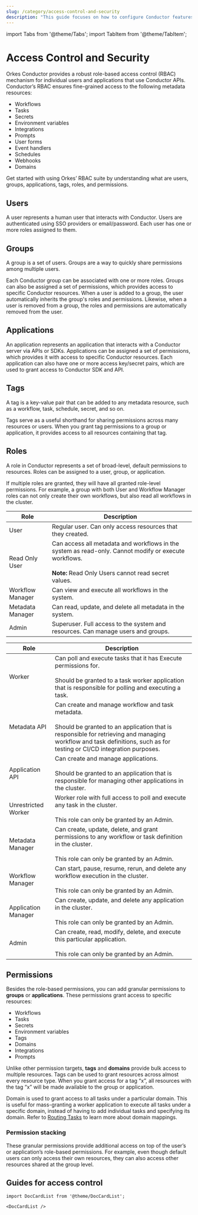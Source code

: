 ```yaml
---
slug: /category/access-control-and-security
description: "This guide focuses on how to configure Conductor features for access control and security, including applications, users, groups, and tags."
---
```

import Tabs from '@theme/Tabs';
import TabItem from '@theme/TabItem';


# Access Control and Security

Orkes Conductor provides a robust role-based access control (RBAC) mechanism for individual users and applications that use Conductor APIs. Conductor’s RBAC ensures fine-grained access to the following metadata resources:

* Workflows
* Tasks
* Secrets
* Environment variables
* Integrations
* Prompts
* User forms
* Event handlers
* Schedules
* Webhooks
* Domains

Get started with using Orkes’ RBAC suite by understanding what are users, groups, applications, tags, roles, and permissions.


## Users

A user represents a human user that interacts with Conductor. Users are authenticated using SSO providers or email/password. Each user has one or more roles assigned to them.


## Groups

A group is a set of users. Groups are a way to quickly share permissions among multiple users.

Each Conductor group can be associated with one or more roles. Groups can also be assigned a set of permissions, which provides access to specific Conductor resources. When a user is added to a group, the user automatically inherits the group's roles and permissions. Likewise, when a user is removed from a group, the roles and permissions are automatically removed from the user. 


## Applications

An application represents an application that interacts with a Conductor server via APIs or SDKs. Applications can be assigned a set of permissions, which provides it with access to specific Conductor resources. Each application can also have one or more access key/secret pairs, which are used to grant access to Conductor SDK and API.


## Tags

A tag is a key-value pair that can be added to any metadata resource, such as a workflow, task, schedule, secret, and so on.

Tags serve as a useful shorthand for sharing permissions across many resources or users. When you grant tag permissions to a group or application, it provides access to all resources containing that tag. 


## Roles

A role in Conductor represents a set of broad-level, default permissions to resources. Roles can be assigned to a user, group, or application.

If multiple roles are granted, they will have all granted role-level permissions. For example, a group with both User and Workflow Manager roles can not only create their own workflows, but also read all workflows in the cluster.

<Tabs>
<TabItem value="user-group=roles" label="User/Group Roles">

| Role | Description                                                                                                                                                                                                                                                     |
| ------ |-----------------------------------------------------------------------------------------------------------------------------------------------------------------------------------------------------------------------------------------------------------------|
| User | Regular user. Can only access resources that they created.                |
| Read Only User | Can access all metadata and workflows in the system as read-only. Cannot modify or execute workflows. <br/><br/> **Note:** Read Only Users cannot read secret values.                                                                     |
| Workflow Manager | Can view and execute all workflows in the system.             |
| Metadata Manager | Can read, update, and delete all metadata in the system.      |
| Admin | Superuser. Full access to the system and resources. Can manage users and groups.                                                                            |

</TabItem>

<TabItem value="application roles" label="Application Roles">

| Role | Description                                                                                                                                                                                                                                                     |
| ------ |-----------------------------------------------------------------------------------------------------------------------------------------------------------------------------------------------------------------------------------------------------------------|
| Worker | Can poll and execute tasks that it has Execute permissions for. <br/> <br/> Should be granted to a task worker application that is responsible for polling and executing a task.                                                                  |
| Metadata API | Can create and manage workflow and task metadata. <br/> <br/> Should be granted to an application that is responsible for retrieving and managing workflow and task definitions, such as for testing or CI/CD integration purposes.           |
| Application API | Can create and manage applications. <br/> <br/> Should be granted to an application that is responsible for managing other applications in the cluster.                                                                           |
| Unrestricted Worker | Worker role with full access to poll and execute any task in the cluster. <br/> <br/> This role can only be granted by an Admin.                |
| Metadata Manager | Can create, update, delete, and grant permissions to any workflow or task definition in the cluster. <br/> <br/> This role can only be granted by an Admin.                                                                             |
| Workflow Manager | Can start, pause, resume, rerun, and delete any workflow execution in the cluster. <br/> <br/> This role can only be granted by an Admin.                                                                             |
| Application Manager | Can create, update, and delete any application in the cluster. <br/> <br/> This role can only be granted by an Admin.                             |
| Admin | Can create, read, modify, delete, and execute this particular application. <br/> <br/> This role can only be granted by an Admin.              |

</TabItem>
</Tabs>


## Permissions

Besides the role-based permissions, you can add granular permissions to **groups** or **applications**. These permissions grant access to specific resources:
* Workflows
* Tasks
* Secrets
* Environment variables
* Tags
* Domains
* Integrations
* Prompts

Unlike other permission targets, **tags** and **domains** provide bulk access to multiple resources. Tags can be used to grant resources across almost every resource type. When you grant access for a tag “x”, all resources with the tag “x” will be made available to the group or application.

Domain is used to grant access to all tasks under a particular domain. This is useful for mass-granting a worker application to execute all tasks under a specific domain, instead of having to add individual tasks and specifying its domain. Refer to [Routing Tasks](docs/developer-guides/task-to-domain.md) to learn more about domain mappings.


### Permission stacking

These granular permissions provide additional access on top of the user’s or application’s role-based permissions. For example, even though default users can only access their own resources, they can also access other resources shared at the group level.


## Guides for access control

```mdx-code-block
import DocCardList from '@theme/DocCardList';

<DocCardList />